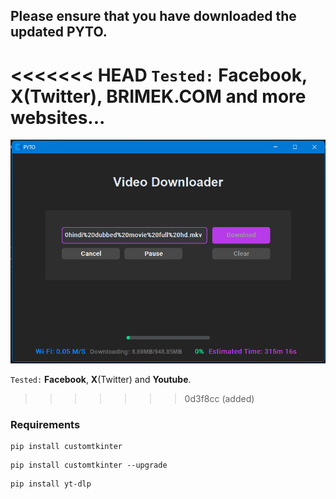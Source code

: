 ## Please ensure that you have downloaded the updated PYTO.

<<<<<<< HEAD
`Tested:` **Facebook**, **X**(Twitter), **BRIMEK.COM** and more websites...
=======
![alt text](ss.png)

`Tested:` **Facebook**, **X**(Twitter) and **Youtube**.
>>>>>>> 0d3f8cc (added)

### Requirements

```
pip install customtkinter
```
```
pip install customtkinter --upgrade
```
```
pip install yt-dlp
```
